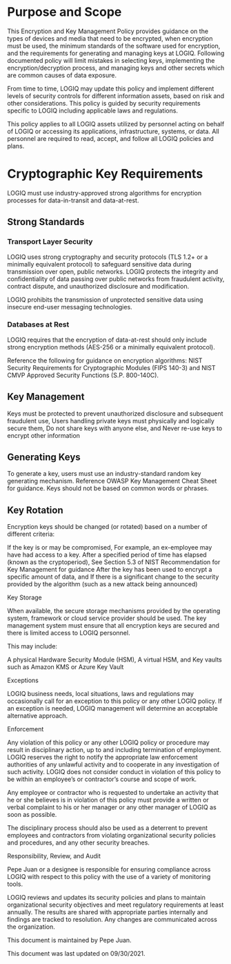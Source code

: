 # Purpose and Scope


This Encryption and Key Management Policy provides guidance on the types of devices and media that need to be encrypted, when encryption must be used, the minimum standards of the software used for encryption, and the requirements for generating and managing keys at LOGIQ. Following documented policy will limit mistakes in selecting keys, implementing the encryption/decryption process, and managing keys and other secrets which are common causes of data exposure.



From time to time, LOGIQ may update this policy and implement different levels of security controls for different information assets, based on risk and other considerations. This policy is guided by security requirements specific to LOGIQ including applicable laws and regulations.



This policy applies to all LOGIQ assets utilized by personnel acting on behalf of LOGIQ or accessing its applications, infrastructure, systems, or data. All personnel are required to read, accept, and follow all LOGIQ policies and plans.


# Cryptographic Key Requirements


LOGIQ must use industry-approved strong algorithms for encryption processes for data-in-transit and data-at-rest.


## Strong Standards

### Transport Layer Security
LOGIQ uses strong cryptography and security protocols (TLS 1.2+ or a minimally equivalent protocol) to safeguard sensitive data during transmission over open, public networks. LOGIQ protects the integrity and confidentiality of data passing over public networks from fraudulent activity, contract dispute, and unauthorized disclosure and modification.



LOGIQ prohibits the transmission of unprotected sensitive data using insecure end-user messaging technologies. 


### Databases at Rest
LOGIQ requires that the encryption of data-at-rest should only include strong encryption methods (AES-256 or a minimally equivalent protocol).


Reference the following for guidance on encryption algorithms: NIST Security Requirements for Cryptographic Modules (FIPS 140-3) and  NIST CMVP Approved Security Functions (S.P. 800-140C).



## Key Management


Keys must be protected to prevent unauthorized disclosure and subsequent fraudulent use,
Users handling private keys must physically and logically secure them,
Do not share keys with anyone else, and
Never re-use keys to encrypt other information

## Generating Keys


To generate a key, users must use an industry-standard random key generating mechanism. Reference OWASP Key Management Cheat Sheet for guidance.
Keys should not be based on common words or phrases.

## Key Rotation


Encryption keys should be changed (or rotated) based on a number of different criteria:



If the key is or may be compromised,
For example, an ex-employee may have had access to a key.
After a specified period of time has elapsed (known as the cryptoperiod),
See Section 5.3 of NIST Recommendation for Key Management for guidance
After the key has been used to encrypt a specific amount of data, and
If there is a significant change to the security provided by the algorithm (such as a new attack being announced)

Key Storage


When available, the secure storage mechanisms provided by the operating system, framework or cloud service provider should be used. The key management system must ensure that all encryption keys are secured and there is limited access to LOGIQ personnel.



This may include:



A physical Hardware Security Module (HSM),
A virtual HSM, and
Key vaults such as Amazon KMS or Azure Key Vault

Exceptions


LOGIQ business needs, local situations, laws and regulations may occasionally call for an exception to this policy or any other LOGIQ policy. If an exception is needed, LOGIQ management will determine an acceptable alternative approach. 


Enforcement


Any violation of this policy or any other LOGIQ policy or procedure may result in disciplinary action, up to and including termination of employment. LOGIQ reserves the right to notify the appropriate law enforcement authorities of any unlawful activity and to cooperate in any investigation of such activity. LOGIQ does not consider conduct in violation of this policy to be within an employee’s or contractor’s course and scope of work.



Any employee or contractor who is requested to undertake an activity that he or she believes is in violation of this policy must provide a written or verbal complaint to his or her manager or any other manager of LOGIQ as soon as possible. 



The disciplinary process should also be used as a deterrent to prevent employees and contractors from violating organizational security policies and procedures, and any other security breaches.


Responsibility, Review, and Audit


Pepe Juan or a designee is responsible for ensuring compliance across LOGIQ with respect to this policy with the use of a variety of monitoring tools.



LOGIQ reviews and updates its security policies and plans to maintain organizational security objectives and meet regulatory requirements at least annually. The results are shared with appropriate parties internally and findings are tracked to resolution. Any changes are communicated across the organization.



This document is maintained by Pepe Juan.



This document was last updated on 09/30/2021.